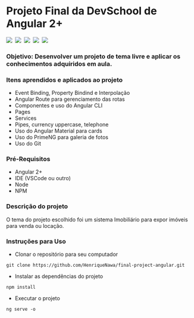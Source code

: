 # Projeto Final da DevSchool de Angular 2+
<img src="https://img.shields.io/badge/TypeScript-007ACC?style=for-the-badge&logo=typescript&logoColor=white">&nbsp;
<img src="https://img.shields.io/badge/Angular-DD0031?style=for-the-badge&logo=angular&logoColor=white">&nbsp;
<img src="https://img.shields.io/badge/Git-F05032?style=for-the-badge&logo=git&logoColor=white">&nbsp;
<img src="https://img.shields.io/badge/HTML5-E34F26?style=for-the-badge&logo=html5&logoColor=white">&nbsp;
<img src="https://img.shields.io/badge/CSS3-1572B6?style=for-the-badge&logo=css3&logoColor=white">

### Objetivo: Desenvolver um projeto de tema livre e aplicar os conhecimentos adquiridos em aula.

### Itens aprendidos e aplicados ao projeto
- Event Binding, Property Bindind e Interpolação
- Angular Route para gerenciamento das rotas
- Componentes e uso do Angular CLI
- Pages
- Services
- Pipes, currency uppercase, telephone
- Uso do Angular Material para cards
- Uso do PrimeNG para galeria de fotos
- Uso do Git 

### Pré-Requisitos
- Angular 2+
- IDE (VSCode ou outro)
- Node
- NPM

### Descrição do projeto
O tema do projeto escolhido foi um sistema Imobiliário para expor imóveis para venda ou locação.

### Instruções para Uso
- Clonar o repositório para seu computador
```
git clone https://github.com/HenriqueNawa/final-project-angular.git
```
- Instalar as dependências do projeto
```
npm install
```
- Executar o projeto
```
ng serve -o
```
